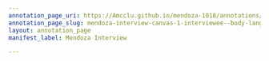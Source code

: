 ```yaml
---
annotation_page_uri: https://Amcclu.github.io/mendoza-1018/annotations/mendoza-interview-canvas-1-interviewee--body-language--eye-contact---contextualizing.json
annotation_page_slug: mendoza-interview-canvas-1-interviewee--body-language--eye-contact---contextualizing
layout: annotation_page
manifest_label: Mendoza Interview

---
```

